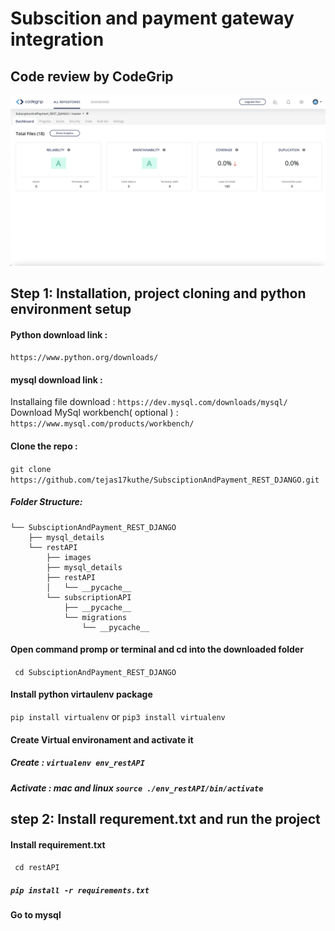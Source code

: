 # Subscition and payment gateway integration

## Code review by CodeGrip

![Review](/Images/codegrip_review.png)


## Step 1: Installation, project cloning and python environment setup

#### Python download link : 
`https://www.python.org/downloads/`

#### mysql download link : 
Installaing file download : `https://dev.mysql.com/downloads/mysql/` \
Download MySql workbench( optional ) : `https://www.mysql.com/products/workbench/`

#### Clone the repo :
```git clone https://github.com/tejas17kuthe/SubsciptionAndPayment_REST_DJANGO.git```

##### Folder Structure:
```
└── SubsciptionAndPayment_REST_DJANGO
    ├── mysql_details
    └── restAPI
        ├── images
        ├── mysql_details
        ├── restAPI
        │   └── __pycache__
        └── subscriptionAPI
            ├── __pycache__
            └── migrations
                └── __pycache__
```

#### Open command promp or terminal and cd into the downloaded folder
` cd SubsciptionAndPayment_REST_DJANGO`

#### Install python virtaulenv package
 ` pip install virtualenv `  or  ` pip3 install virtualenv ` 
 
#### Create Virtual environament and activate it

##### Create : ` virtualenv env_restAPI `

##### Activate : mac and linux ` source ./env_restAPI/bin/activate `  

## step 2: Install requrement.txt and run the project

#### Install requirement.txt
` cd restAPI`

##### `pip install -r requirements.txt` 

#### Go to mysql
